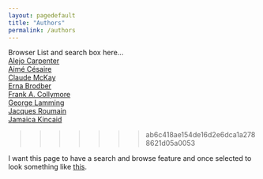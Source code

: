 ```yaml
---
layout: pagedefault
title: "Authors"
permalink: /authors
---
```


Browser List and search box here...
<br/>
[Alejo Carpenter](/carpenter) <br/>
[Aimé Césaire](/cesaire) <br/>
[Claude McKay](/mcKay) <br/>
[Erna Brodber](/brodber) <br/>
[Frank A. Collymore](/collymore) <br/>
[George Lamming](/lamming) <br/>
[Jacques Roumain](/roumain) <br/>
[Jamaica Kincaid](/kincaid) <br/>

>>>>>>> ab6c418ae154de16d2e6dca1a2788621d05a0053


I want this page to have a search and browse feature and once selected to look something like [this](http://mapping-marronage.rll.lsa.umich.edu/flight).
